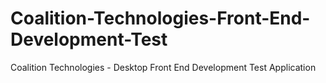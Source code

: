 # Coalition-Technologies-Front-End-Development-Test
Coalition Technologies - Desktop Front End Development Test Application
